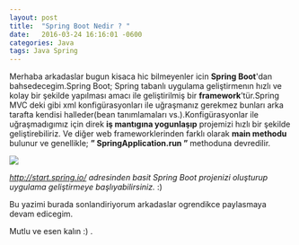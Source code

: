 ```yaml
---
layout: post
title:  "Spring Boot Nedir ? "
date:   2016-03-24 16:16:01 -0600
categories: Java
tags: Java Spring
---
```





Merhaba arkadaslar bugun kisaca hic bilmeyenler icin **Spring Boot**'dan bahsedecegim.Spring Boot;
Spring tabanlı uygulama geliştirmenın hızlı ve kolay bir şekilde yapılması amacı ile geliştirilmiş bir **framework**’tür.Spring MVC deki gibi xml konfigürasyonları ile uğraşmanız gerekmez bunları arka tarafta kendisi halleder(bean tanımlamaları vs.).Konfigürasyonlar ile uğraşmadıgımız için direk **iş mantıgına yogunlaşıp** projemizi hızlı bir şekilde geliştirebiliriz.
Ve diğer web frameworklerinden farklı olarak **main methodu** bulunur ve genellikle;
**” SpringApplication.run ”** methoduna devredilir.

![](../../images/springboot.png)

_http://start.spring.io/ adresinden basit Spring Boot projenizi oluşturup uygulama geliştirmeye başlıyabilirsiniz._ :)

Bu yazimi burada sonlandiriyorum arkadaslar ogrendikce paylasmaya devam edicegim.

Mutlu ve esen kalın :) .
